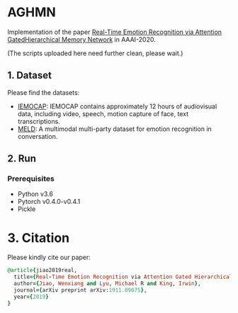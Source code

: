 # AGHMN
Implementation of the paper [Real-Time Emotion Recognition via Attention GatedHierarchical Memory Network](https://aaai.org/ojs/index.php/AAAI/article/view/6309) in AAAI-2020.

(The scripts uploaded here need further clean, please wait.)

## 1. Dataset

Please find the datasets:
- [IEMOCAP](https://sail.usc.edu/iemocap/): IEMOCAP contains approximately 12 hours of audiovisual data, including video, speech, motion capture of face, text transcriptions.
- [MELD](https://github.com/SenticNet/MELD): A multimodal multi-party dataset for emotion recognition in conversation. 

## 2. Run 

### Prerequisites
- Python v3.6
- Pytorch v0.4.0-v0.4.1
- Pickle

# 3. Citation
Please kindly cite our paper:
```ruby
@article{jiao2019real,
  title={Real-Time Emotion Recognition via Attention Gated Hierarchical Memory Network},
  author={Jiao, Wenxiang and Lyu, Michael R and King, Irwin},
  journal={arXiv preprint arXiv:1911.09075},
  year={2019}
}
```
